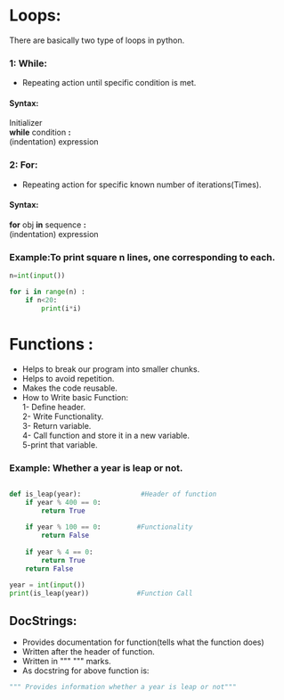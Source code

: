 # Loops:  
There are basically two type of loops in python.    
### 1: While:  
- Repeating action until specific condition is met.   
#### Syntax:  
Initializer  
**while** condition **:**   
(indentation)  expression  
### 2: For:  
- Repeating action for specific known number of iterations(Times).  
#### Syntax:
**for** obj **in** sequence **:**  
(indentation)   expression 
### Example:To print square n lines, one corresponding to each.  
```python
n=int(input())

for i in range(n) :
    if n<20:
        print(i*i)
```
# Functions :  
- Helps to break our program into smaller chunks.   
- Helps to avoid repetition.  
- Makes the code reusable.  
- How to Write basic Function:  
1- Define header.    
2- Write Functionality.  
3- Return variable.  
4- Call function and store it in a new variable.  
5-print that variable.  
### Example: Whether a year is leap or not. 
```python

def is_leap(year):               #Header of function
    if year % 400 == 0:         
        return True
        
    if year % 100 == 0:         #Functionality
        return False
        
    if year % 4 == 0:
        return True
    return False

year = int(input())
print(is_leap(year))            #Function Call
```  
## DocStrings:  
- Provides documentation for function(tells what the function does)  
- Written after the header of function.  
- Written in """ """ marks.  
- As docstring for above function is:    
``` python
""" Provides information whether a year is leap or not"""
```


